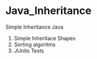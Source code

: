 # Java_Inheritance
Simple Inheritance Java

1) Simple Inheritace Shapes
2) Sorting algoritms
3) JUnits Tests
